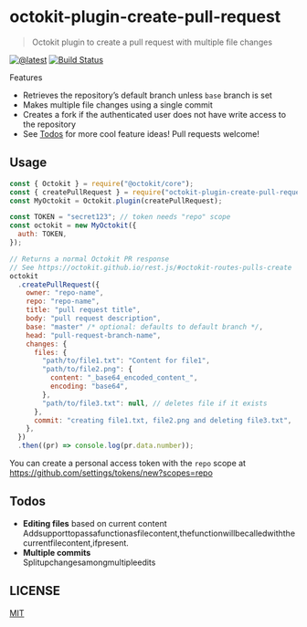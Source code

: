 # octokit-plugin-create-pull-request

> Octokit plugin to create a pull request with multiple file changes

[![@latest](https://img.shields.io/npm/v/octokit-plugin-create-pull-request.svg)](https://www.npmjs.com/package/octokit-plugin-create-pull-request)
[![Build Status](https://travis-ci.com/gr2m/octokit-plugin-create-pull-request.svg?branch=master)](https://travis-ci.com/gr2m/octokit-plugin-create-pull-request)

Features

- Retrieves the repository’s default branch unless `base` branch is set
- Makes multiple file changes using a single commit
- Creates a fork if the authenticated user does not have write access to the
  repository
- See [Todos](#todos) for more cool feature ideas! Pull requests welcome!

## Usage

```js
const { Octokit } = require("@octokit/core");
const { createPullRequest } = require("octokit-plugin-create-pull-request");
const MyOctokit = Octokit.plugin(createPullRequest);

const TOKEN = "secret123"; // token needs "repo" scope
const octokit = new MyOctokit({
  auth: TOKEN,
});

// Returns a normal Octokit PR response
// See https://octokit.github.io/rest.js/#octokit-routes-pulls-create
octokit
  .createPullRequest({
    owner: "repo-name",
    repo: "repo-name",
    title: "pull request title",
    body: "pull request description",
    base: "master" /* optional: defaults to default branch */,
    head: "pull-request-branch-name",
    changes: {
      files: {
        "path/to/file1.txt": "Content for file1",
        "path/to/file2.png": {
          content: "_base64_encoded_content_",
          encoding: "base64",
        },
        "path/to/file3.txt": null, // deletes file if it exists
      },
      commit: "creating file1.txt, file2.png and deleting file3.txt",
    },
  })
  .then((pr) => console.log(pr.data.number));
```

You can create a personal access token with the `repo` scope at
https://github.com/settings/tokens/new?scopes=repo

## Todos

- **Editing files** based on current content  
  Addsupporttopassafunctionasfilecontent,thefunctionwillbecalledwiththecurrentfilecontent,ifpresent.
- **Multiple commits**  
  Splitupchangesamongmultipleedits

## LICENSE

[MIT](LICENSE)
